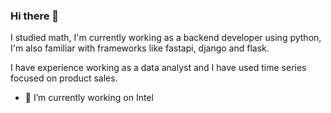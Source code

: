 ### Hi there 👋

<!--
**bkoscar/bkoscar** is a ✨ _special_ ✨ repository because its `README.md` (this file) appears on your GitHub profile. -->
I studied math, I'm currently working as a backend developer using python, I'm also familiar with frameworks like fastapi, django and flask.

I have experience working as a data analyst and I have used time series focused on product sales.

- 🔭 I’m currently working on Intel
  
